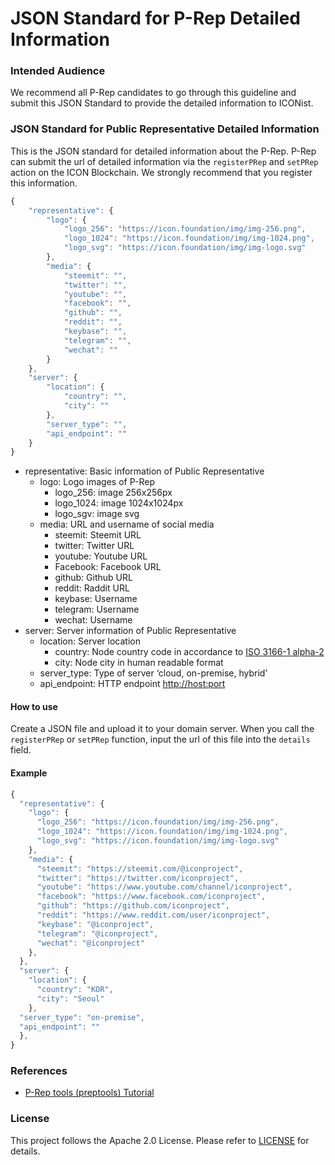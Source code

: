 # JSON Standard for P-Rep Detailed Information

### Intended Audience

We recommend all P-Rep candidates to go through this guideline and submit this JSON Standard to provide the detailed information to ICONist.

### JSON Standard for Public Representative Detailed Information

This is the JSON standard for detailed information about the P-Rep. P-Rep can submit the url of detailed information via the `registerPRep` and `setPRep` action on the ICON Blockchain. We strongly recommend that you register this information.

```javascript
{
    "representative": {
        "logo": {
            "logo_256": "https://icon.foundation/img/img-256.png",
            "logo_1024": "https://icon.foundation/img/img-1024.png",
            "logo_svg": "https://icon.foundation/img/img-logo.svg"
        },
        "media": {
            "steemit": "",
            "twitter": "",
            "youtube": "",
            "facebook": "",
            "github": "",
            "reddit": "",
            "keybase": "",
            "telegram": "",
            "wechat": ""
        }
    },
    "server": {
        "location": {
            "country": "",
            "city": ""
        },
        "server_type": "",
        "api_endpoint": ""
    }
}
```

* representative: Basic information of Public Representative
  * logo: Logo images of P-Rep
    * logo\_256: image 256x256px
    * logo\_1024: image 1024x1024px
    * logo\_sgv: image svg
  * media: URL and username of social media
    * steemit: Steemit URL
    * twitter: Twitter URL
    * youtube: Youtube URL
    * Facebook: Facebook URL
    * github: Github URL
    * reddit: Raddit URL
    * keybase: Username
    * telegram: Username
    * wechat: Username
* server: Server information of Public Representative
  * location: Server location
    * country: Node country code in accordance to [ISO 3166-1 alpha-2](https://en.wikipedia.org/wiki/ISO_3166-1_alpha-2)
    * city: Node city in human readable format
  * server\_type: Type of server ‘cloud, on-premise, hybrid’
  * api\_endpoint: HTTP endpoint [http://host:port](http://host:port)

#### How to use

Create a JSON file and upload it to your domain server. When you call the `registerPRep` or `setPRep` function, input the url of this file into the `details` field.

#### Example

```javascript
{
  "representative": {
    "logo": {
      "logo_256": "https://icon.foundation/img/img-256.png",
      "logo_1024": "https://icon.foundation/img/img-1024.png",
      "logo_svg": "https://icon.foundation/img/img-logo.svg"
    },
    "media": {
      "steemit": "https://steemit.com/@iconproject",
      "twitter": "https://twitter.com/iconproject",
      "youtube": "https://www.youtube.com/channel/iconproject",
      "facebook": "https://www.facebook.com/iconproject",
      "github": "https://github.com/iconproject",
      "reddit": "https://www.reddit.com/user/iconproject",
      "keybase": "@iconproject",
      "telegram": "@iconproject",
      "wechat": "@iconproject"
    },
  },
  "server": {
    "location": {
      "country": "KOR",
      "city": "Seoul"
    },
  "server_type": "on-premise",
  "api_endpoint": ""
  },
}
```

### References

* [P-Rep tools \(preptools\) Tutorial](../../icon-node/p-rep-tools.md)

### License

This project follows the Apache 2.0 License. Please refer to [LICENSE](https://www.apache.org/licenses/LICENSE-2.0) for details.

